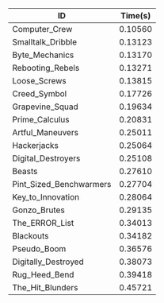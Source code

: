 |ID|Time(s)|
|-|-|
|Computer_Crew|0.10560|
|Smalltalk_Dribble|0.13123|
|Byte_Mechanics|0.13170|
|Rebooting_Rebels|0.13271|
|Loose_Screws|0.13815|
|Creed_Symbol|0.17726|
|Grapevine_Squad|0.19634|
|Prime_Calculus|0.20831|
|Artful_Maneuvers|0.25011|
|Hackerjacks|0.25064|
|Digital_Destroyers|0.25108|
|Beasts|0.27610|
|Pint_Sized_Benchwarmers|0.27704|
|Key_to_Innovation|0.28064|
|Gonzo_Brutes|0.29135|
|The_ERROR_List|0.34013|
|Blackouts|0.34182|
|Pseudo_Boom|0.36576|
|Digitally_Destroyed|0.38073|
|Rug_Heed_Bend|0.39418|
|The_Hit_Blunders|0.45721|
